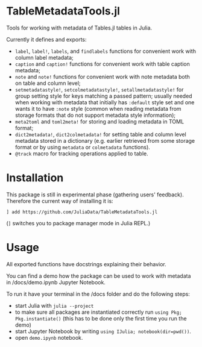 # TableMetadataTools.jl
Tools for working with metadata of Tables.jl tables in Julia.

Currently it defines and exports:
* `label`, `label!`, `labels`, and `findlabels` functions for convenient work
  with column label metadata;
* `caption` and `caption!` functions for convenient work with table caption
  metadata;
* `note` and `note!` functions for convenient work with note metadata both on
  table and column level;
* `setmetadatastyle!`, `setcolmetadatastyle!`, `setallmetadatastyle!` for group
  setting style for keys matching a passed pattern; usually needed when working
  with metadata that initially has `:default` style set and one wants it to
  have `:note` style (common when reading metadata from storage formats that do
  not support metadata style information);
* `meta2toml` and `toml2meta!` for storing and loading metadata in TOML format;
* `dict2metadata!`, `dict2colmetadata!` for setting table and column level
  metadata stored in a dictionary (e.g. earlier retrieved from some storage
  format or by using `metadata` or `colmetadata` functions).
* `@track` macro for tracking operations applied to table.

# Installation

This package is still in experimental phase (gathering users' feedback).
Therefore the current way of installing it is:

```
] add https://github.com/JuliaData/TableMetadataTools.jl
```

(`]` switches you to package manager mode in Julia REPL.)

# Usage

All exported functions have docstrings explaining their behavior.

You can find a demo how the package can be used to work with metadata
in /docs/demo.ipynb Jupyter Notebook.

To run it have your terminal in the /docs folder and do the following steps:
* start Julia with `julia --project`
* to make sure all packages are instantiated correctly run
  `using Pkg; Pkg.instantiate()` (this has to be done only the first time
  you run the demo)
* start Jupyter Notebook by writing `using IJulia; notebook(dir=pwd())`.
* open `demo.ipynb` notebook.

